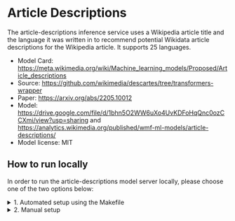 # Article Descriptions

The article-descriptions inference service uses a Wikipedia article title and the language it was written in to recommend potential Wikidata article descriptions for the Wikipedia article. It supports 25 languages.

* Model Card: https://meta.wikimedia.org/wiki/Machine_learning_models/Proposed/Article_descriptions
* Source: https://github.com/wikimedia/descartes/tree/transformers-wrapper
* Paper: https://arxiv.org/abs/2205.10012
* Model: https://drive.google.com/file/d/1bhn5O2WW6uXo4UvKDFoHqQnc0ozCCXmi/view?usp=sharing and
 https://analytics.wikimedia.org/published/wmf-ml-models/article-descriptions/
* Model license: MIT


## How to run locally
In order to run the article-descriptions model server locally, please choose one of the two options below:

<details>
<summary>1. Automated setup using the Makefile</summary>

### 1.1. Build
In the first terminal run:
```console
$ make article-descriptions
```
This build process will set up: a Python venv, install dependencies, download the model(s), and run the server.

### 1.2. Query
On the second terminal query the isvc using:
```console
$ curl localhost:8080/v1/models/article-descriptions:predict -X POST -d '{"lang": "en", "title": "Clandonald", "num_beams": 3}' -H "Content-Type: application/json" --http1.1
```

### 1.3. Remove
If you would like to remove the setup run:
```console
$ MODEL_TYPE=article-descriptions make clean
```
</details>

<details>
<summary>2. Manual setup</summary>

### 2.1. Build Python venv and install dependencies
First add the top level directory of the repo to the PYTHONPATH:
```console
export PYTHONPATH=$PYTHONPATH:.
```

Create a virtual environment and install the dependencies using:
```console
python -m venv .venv
source .venv/bin/activate
pip install -r src/models/article_descriptions/model_server/requirements.txt
```

Clone the descartes repository by running:
```console
git clone https://github.com/wikimedia/descartes.git --branch 1.0.1 src/models/article_descriptions/model_server/descartes
```

### 2.2. Download the model(s)
Download the models from the links below and place them in the same directory named PATH_TO_MODEL_DIR.
https://analytics.wikimedia.org/published/wmf-ml-models/article-descriptions/mbart-large-cc25/
https://analytics.wikimedia.org/published/wmf-ml-models/article-descriptions/bert-base-multilingual-uncased/

Now our PATH_TO_MODEL_DIR directory contains the models and has the following structure:
```console
PATH_TO_MODEL_DIR
├── bert-base-multilingual-uncased
├── mbart-large-cc25
```

### 2.3. Run the server
We can run the server locally with:
> MODEL_PATH=PATH_TO_MODEL_DIR MODEL_NAME=article-descriptions python src/models/article_descriptions/model_server/model.py

 On a separate terminal we can make a request to the server with:
> curl -s localhost:8080/v1/models/article-descriptions:predict -X POST -d '{"lang": "en", "title": "Clandonald", "num_beams": 2}' -i --header "Content-type: application/json"
</details>
